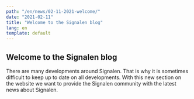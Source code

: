 ```yaml
---
path: "/en/news/02-11-2021-welcome/"
date: "2021-02-11"
title: "Welcome to the Signalen blog"
lang: en
template: default
---
```


## Welcome to the Signalen blog
There are many developments around Signalen. That is why it is sometimes difficult to keep up to date on all developments.
With this new section on the website we want to provide the Signalen community with the latest news about Signalen.
